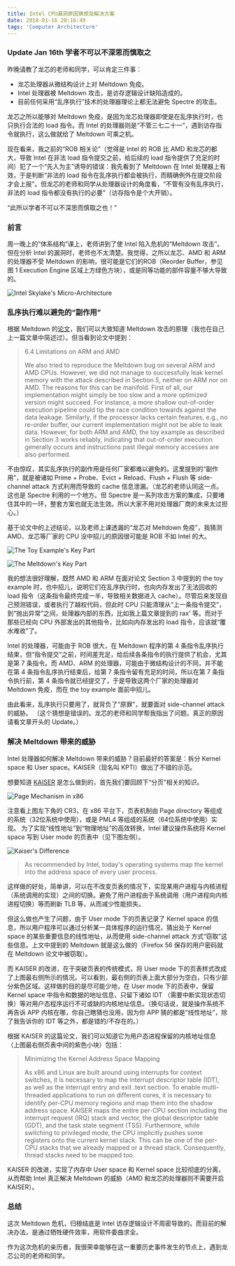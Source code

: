 ```yaml
---
title: Intel CPU漏洞原因猜想及解决方案
date: 2018-01-16 20:16:49
tags: 'Computer Architecture'
---
```

### Update Jan 16th 学者不可以不深思而慎取之
昨晚请教了龙芯的老师和同学，可以肯定三件事：
+ 龙芯处理器从微结构设计上对 Meltdown 免疫。
+ Intel 处理器被 Meltdown 攻击，是访存逻辑设计缺陷造成的。
+ 目前任何采用“乱序执行”技术的处理器理论上都无法避免 Spectre 的攻击。

龙芯之所以能够对 Meltdown 免疫，是因为龙芯处理器即使是在乱序执行时，也只执行合法的 load 指令。而 Intel 的处理器则是“不管三七二十一”，遇到访存指令就执行，这么做就给了 Meltdown 可乘之机。

现在看来，我之前的“ROB 相关论”（觉得是 Intel 的 ROB 比 AMD 和龙芯的都大，导致 Intel 在非法 load 指令提交之前，给后续的 load 指令提供了充足的时间）犯了一个“先入为主”诱导的错误：我先看到了 Meltdown 在 Intel 处理器上有效，于是判断“非法的 load 指令在乱序执行都会被执行，而精确例外在提交阶段才会上报”。但龙芯的老师和同学从处理器设计的角度看，“不管有没有乱序执行，非法的 load 指令都没有执行的必要”（访存指令是个大开销）。

“此所以学者不可以不深思而慎取之也！”

### 前言
周一晚上的“体系结构”课上，老师讲到了使 Intel 陷入危机的“Meltdown 攻击”。但在分析 Intel 的漏洞时，老师也不太清楚。我觉得，之所以龙芯、AMD 和 ARM 的处理器不受 Meltdown 的影响，很可能是它们的ROB（Reorder Buffer，参见图 1 Execution Engine 区域上方绿色方块），或是同等功能的部件容量不够大导致的。

![Intel Skylake's Micro-Architecture](./deal-with-intel-meltdown/intel-skylake-microarchitecture.jpg "Intel Skylake's Micro-Architecture")

### 乱序执行难以避免的“副作用”
根据 Meltdown 的[论文](https://meltdownattack.com/)，我们可以大致知道 Meltdown 攻击的原理（我也在自己上一篇文章中简述过）。但当看到论文中提到：
> 6.4 Limitations on ARM and AMD
>
> We also tried to reproduce the Meltdown bug on several ARM and AMD CPUs. However, we did not manage to successfully leak kernel memory with the attack described in Section 5, neither on ARM nor on AMD. The reasons for this can be manifold. First of all, our implementation might simply be too slow and a more optimized version might succeed. For instance, a more shallow out-of-order execution pipeline could tip the race condition towards against the data leakage. Similarly, if the processor lacks certain features, e.g., no re-order buffer, our current implementation might not be able to leak data. However, for both ARM and AMD, the toy example as described in Section 3 works reliably, indicating that out-of-order execution generally occurs and instructions past illegal memory accesses are also performed.

不由惊叹，其实乱序执行的副作用是任何厂家都难以避免的。这里提到的“副作用”，就是被诸如 Prime + Probe、Evict + Reload、Flush + Flush 等 side-channel attack 方式利用而导致的 cache 信息泄漏。（龙芯的老师认同这一点。这也是 Spectre 利用的一个地方。但 Spectre 是一系列攻击方案的集成，只要堵住其中的一环，整套方案也就无法生效。所以大家不用对处理器厂商的未来太过担心。）

基于论文中的上述结论，以及老师上课透漏的“龙芯对 Meltdown 免疫”，我猜测 AMD、龙芯等厂家的 CPU 没中招儿的原因很可能是 ROB 不如 Intel 的大。

![The Toy Example's Key Part](./deal-with-intel-meltdown/the-toy-example-key-part.jpg "The Toy Example's Key Part")

![The Meltdown's Key Part](./deal-with-intel-meltdown/meltdown-source-code.jpg "The Meltdown's Key Part")

我的想法很好理解，既然 AMD 和 ARM 在面对论文 Section 3 中提到的 the toy example 时，也中招儿，说明它们在乱序执行时，也向内存发出了无法回收的 load 指令（这条指令最终完成一半，导致相关数据进入 cache）。尽管后来发现自己预测错误，或者执行了越权代码，但此时 CPU 只能清理从“上一条指令提交”，到“抛出异常”之间，处理器内部的东西，比如我上篇文章提到的 rax' 等。而对于那些已经向 CPU 外部发出的其他指令，比如向内存发出的 load 指令，应该就“覆水难收”了。

Intel 的处理器，可能由于 ROB 很大，在 Meltdown 程序的第 4 条指令乱序执行结束，但“指令提交”之前，时间差充足，给后续各条指令的执行提供了机会，尤其是第 7 条指令。而 AMD、ARM 的处理器，可能由于微结构设计的不同，并不能在第 4 条指令乱序执行结束后，给第 7 条指令留有充足的时间，所以在第 7 条指令执行前，第 4 条指令就已经提交了，于是导致这两个厂家的处理器对 Meltdown 免疫，而在 the toy example 面前中招儿。

由此看来，乱序执行只要用了，就背负了“原罪”，就要面对 side-channel attack 的威胁。
（这个猜想是错误的。龙芯的老师和同学帮我指出了问题。真正的原因请看文章开头的 Update。）

### 解决 Meltdown 带来的威胁
Intel 处理器如何解决 Meltdown 带来的威胁？目前最好的答案是：拆分 Kernel space 和 User space。KAISER（现名叫 KPTI）做出了不错的示范。

想要知道 [KAISER](https://link.zhihu.com/?target=https%3A//gruss.cc/files/kaiser.pdf) 是怎么做到的，首先我们要回顾下“分页”相关的知识。

![Page Mechanism in x86](./deal-with-intel-meltdown/page-mechanism-in-x86.jpg "Page Mechanism in x86")

注意看上图左下角的 CR3，在 x86 平台下，页表机制由 Page directory 等组成的系统（32位系统中使用），或是 PML4 等组成的系统（64位系统中使用）实现。
为了实现“线性地址”到“物理地址”的高效转换，Intel 建议操作系统将 Kernel space 写到 User mode 的页表中（见下图左侧）。

![Kaiser's Difference](./deal-with-intel-meltdown/kaiser-difference.jpg "Kaiser's Difference")

>As recommended by Intel, today's operating systems map the kernel into the address space of every user process.

这样做的好处，简单讲，可以在不改变页表的情况下，实现某用户进程与内核进程（系统调用的实现）之间的切换。避免了用户进程由于系统调用（用户进程向内核进程切换）等而刷新 TLB 等，从而减少性能损失。

但这么做也产生了问题，由于 User mode 下的页表记录了 Kernel space 的信息，所以用户程序可以通过分析某一具体程序的运行情况，猜出处于 Kernel space 的某些重要信息的线性地址，从而使用 side-channel attack 方式“窃取”这些信息。上文中提到的 Meltdown 就是这么做的（Firefox 56 保存的用户密码就在 Meltdown 论文中被窃取）。

而 KAISER 的改进，在于突破页表的传统模式，将 User mode 下的页表样式改成了上图最右侧所示的情况。可以看到，最右侧的页表上面大部分为空白，只有少部分紫色区域。这样做的目的是尽可能少地，在 User mode 下的页表中，保留 Kernel space 中指令和数据的地址信息，只留下诸如 IDT （需要中断实现状态切换）等对用户态程序运行不可或缺的内核地址信息。（换句话说，就是操作系统不再告诉 APP 内核在哪，你自己瞎猜也没用，因为你 APP 猜的都是“线性地址”，除了我告诉你的 IDT 等之外，都是错的/不存在的。）

根据 KAISER 的这篇论文，我们可以知道它为用户态进程保留的内核地址信息（上图最右侧页表中间的紫色小块）包括：
>Minimizing the Kernel Address Space Mapping
>
> As x86 and Linux are built around using interrupts for context switches, it is necessary to map the interrupt descriptor table (IDT), as well as the interrupt entry and exit .text section. To enable multi-threaded applications to run on diﬀerent cores, it is necessary to identify per-CPU memory regions and map them into the shadow address space. KAISER maps the entire per-CPU section including the interrupt request (IRQ) stack and vector, the global descriptor table (GDT), and the task state segment (TSS). Furthermore, while switching to privileged mode, the CPU implicitly pushes some registers onto the current kernel stack. This can be one of the per-CPU stacks that we already mapped or a thread stack. Consequently, thread stacks need to be mapped too.

KAISER 的改进，实现了内存中 User space 和 Kernel space 比较彻底的分离，从而帮助 Intel 真正解决 Meltdown 的威胁（AMD 和龙芯的处理器则不需要开启 KAISER）。

### 总结
这次 Meltdown 危机，归根结底是 Intel 访存逻辑设计不周密导致的。而目前的解决办法，是通过牺牲硬件效率，用软件委曲求全。

作为这次危机的亲历者，我很荣幸能够在这一重要历史事件发生的节点上，遇到龙芯公司的老师和同学。